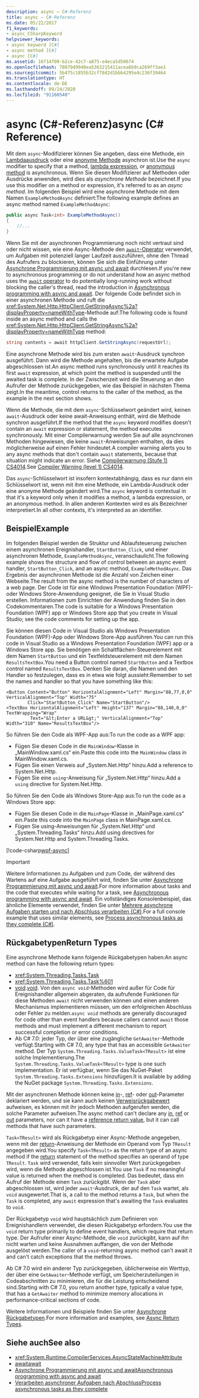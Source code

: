 ```yaml
---
description: async – C#-Referenz
title: async – C#-Referenz
ms.date: 05/22/2017
f1_keywords:
- async_CSharpKeyword
helpviewer_keywords:
- async keyword [C#]
- async method [C#]
- async [C#]
ms.assetid: 16f14f09-b2ce-42c7-a875-e4eca5d50674
ms.openlocfilehash: 78079d9940ea5363215411acea6b9ca269ff3ae1
ms.sourcegitcommit: 5b475c1855b32cf78d2d1bbb4295e4c236f39464
ms.translationtype: HT
ms.contentlocale: de-DE
ms.lasthandoff: 09/24/2020
ms.locfileid: "91160540"
---
```

# <a name="async-c-reference"></a><span data-ttu-id="23b85-103">async (C#-Referenz)</span><span class="sxs-lookup"><span data-stu-id="23b85-103">async (C# Reference)</span></span>

<span data-ttu-id="23b85-104">Mit dem `async`-Modifizierer können Sie angeben, dass eine Methode, ein [Lambdaausdruck](../operators/lambda-expressions.md) oder eine [anonyme Methode](../operators/delegate-operator.md) asynchron ist.</span><span class="sxs-lookup"><span data-stu-id="23b85-104">Use the `async` modifier to specify that a method, [lambda expression](../operators/lambda-expressions.md), or [anonymous method](../operators/delegate-operator.md) is asynchronous.</span></span> <span data-ttu-id="23b85-105">Wenn Sie diesen Modifizierer auf Methoden oder Ausdrücke anwenden, wird dies als *asynchrone Methode* bezeichnet.</span><span class="sxs-lookup"><span data-stu-id="23b85-105">If you use this modifier on a method or expression, it's referred to as an *async method*.</span></span> <span data-ttu-id="23b85-106">Im folgenden Beispiel wird eine asynchrone Methode mit dem Namen `ExampleMethodAsync` definiert:</span><span class="sxs-lookup"><span data-stu-id="23b85-106">The following example defines an async method named `ExampleMethodAsync`:</span></span>

```csharp
public async Task<int> ExampleMethodAsync()
{
    //...
}
```

<span data-ttu-id="23b85-107">Wenn Sie mit der asynchronen Programmierung noch nicht vertraut sind oder nicht wissen, wie eine Async-Methode den [`await`-Operator](../operators/await.md) verwendet, um Aufgaben mit potenziell langer Laufzeit auszuführen, ohne den Thread des Aufrufers zu blockieren, können Sie sich die Einführung unter [Asynchrone Programmierung mit async und await](../../programming-guide/concepts/async/index.md) durchlesen.</span><span class="sxs-lookup"><span data-stu-id="23b85-107">If you're new to asynchronous programming or do not understand how an async method uses the [`await` operator](../operators/await.md) to do potentially long-running work without blocking the caller's thread, read the introduction in [Asynchronous programming with async and await](../../programming-guide/concepts/async/index.md).</span></span> <span data-ttu-id="23b85-108">Der folgende Code befindet sich in einer asynchronen Methode und ruft die <xref:System.Net.Http.HttpClient.GetStringAsync%2a?displayProperty=nameWithType>-Methode auf:</span><span class="sxs-lookup"><span data-stu-id="23b85-108">The following code is found inside an async method and calls the <xref:System.Net.Http.HttpClient.GetStringAsync%2a?displayProperty=nameWithType> method:</span></span>

```csharp
string contents = await httpClient.GetStringAsync(requestUrl);
```

<span data-ttu-id="23b85-109">Eine asynchrone Methode wird bis zum ersten `await`-Ausdruck synchron ausgeführt. Dann wird die Methode angehalten, bis die erwartete Aufgabe abgeschlossen ist.</span><span class="sxs-lookup"><span data-stu-id="23b85-109">An async method runs synchronously until it reaches its first `await` expression, at which point the method is suspended until the awaited task is complete.</span></span> <span data-ttu-id="23b85-110">In der Zwischenzeit wird die Steuerung an den Aufrufer der Methode zurückgegeben, wie das Beispiel in nächsten Thema zeigt.</span><span class="sxs-lookup"><span data-stu-id="23b85-110">In the meantime, control returns to the caller of the method, as the example in the next section shows.</span></span>

<span data-ttu-id="23b85-111">Wenn die Methode, die mit dem `async`-Schlüsselwort geändert wird, keinen `await`-Ausdruck oder keine await-Anweisung enthält, wird die Methode synchron ausgeführt.</span><span class="sxs-lookup"><span data-stu-id="23b85-111">If the method that the `async` keyword modifies doesn't contain an `await` expression or statement, the method executes synchronously.</span></span> <span data-ttu-id="23b85-112">Mit einer Compilerwarnung werden Sie auf alle asynchronen Methoden hingewiesen, die keine `await`-Anweisungen enthalten, da dies möglicherweise auf einen Fehler hindeutet.</span><span class="sxs-lookup"><span data-stu-id="23b85-112">A compiler warning alerts you to any async methods that don't contain `await` statements, because that situation might indicate an error.</span></span> <span data-ttu-id="23b85-113">Siehe [Compilerwarnung (Stufe 1) CS4014](../compiler-messages/cs4014.md).</span><span class="sxs-lookup"><span data-stu-id="23b85-113">See [Compiler Warning (level 1) CS4014](../compiler-messages/cs4014.md).</span></span>

 <span data-ttu-id="23b85-114">Das `async`-Schlüsselwort ist insofern kontextabhängig, dass es nur dann ein Schlüsselwort ist, wenn mit ihm eine Methode, ein Lambda-Ausdruck oder eine anonyme Methode geändert wird.</span><span class="sxs-lookup"><span data-stu-id="23b85-114">The `async` keyword is contextual in that it's a keyword only when it modifies a method, a lambda expression, or an anonymous method.</span></span> <span data-ttu-id="23b85-115">In allen anderen Kontexten wird es als Bezeichner interpretiert.</span><span class="sxs-lookup"><span data-stu-id="23b85-115">In all other contexts, it's interpreted as an identifier.</span></span>

## <a name="example"></a><span data-ttu-id="23b85-116">Beispiel</span><span class="sxs-lookup"><span data-stu-id="23b85-116">Example</span></span>

<span data-ttu-id="23b85-117">Im folgenden Beispiel werden die Struktur und Ablaufsteuerung zwischen einem asynchronen Ereignishandler, `StartButton_Click`, und einer asynchronen Methode, `ExampleMethodAsync`, veranschaulicht.</span><span class="sxs-lookup"><span data-stu-id="23b85-117">The following example shows the structure and flow of control between an async event handler, `StartButton_Click`, and an async method, `ExampleMethodAsync`.</span></span> <span data-ttu-id="23b85-118">Das Ergebnis der asynchronen Methode ist die Anzahl von Zeichen einer Webseite.</span><span class="sxs-lookup"><span data-stu-id="23b85-118">The result from the async method is the number of characters of a web page.</span></span> <span data-ttu-id="23b85-119">Der Code ist für eine Windows Presentation Foundation (WPF)- oder Windows Store-Anwendung geeignet, die Sie in Visual Studio erstellen. Informationen zum Einrichten der Anwendung finden Sie in den Codekommentaren.</span><span class="sxs-lookup"><span data-stu-id="23b85-119">The code is suitable for a Windows Presentation Foundation (WPF) app or Windows Store app that you create in Visual Studio; see the code comments for setting up the app.</span></span>

<span data-ttu-id="23b85-120">Sie können diesen Code in Visual Studio als Windows Presentation Foundation (WPF)-App oder Windows Store-App ausführen.</span><span class="sxs-lookup"><span data-stu-id="23b85-120">You can run this code in Visual Studio as a Windows Presentation Foundation (WPF) app or a Windows Store app.</span></span> <span data-ttu-id="23b85-121">Sie benötigen ein Schaltflächen-Steuerelement mit dem Namen `StartButton` und ein Textfeldsteuerelement mit dem Namen `ResultsTextBox`.</span><span class="sxs-lookup"><span data-stu-id="23b85-121">You need a Button control named `StartButton` and a Textbox control named `ResultsTextBox`.</span></span> <span data-ttu-id="23b85-122">Denken Sie daran, die Namen und den Handler so festzulegen, dass es in etwa wie folgt aussieht:</span><span class="sxs-lookup"><span data-stu-id="23b85-122">Remember to set the names and handler so that you have something like this:</span></span>

```xaml
<Button Content="Button" HorizontalAlignment="Left" Margin="88,77,0,0" VerticalAlignment="Top" Width="75"
        Click="StartButton_Click" Name="StartButton"/>
<TextBox HorizontalAlignment="Left" Height="137" Margin="88,140,0,0" TextWrapping="Wrap"
         Text="&lt;Enter a URL&gt;" VerticalAlignment="Top" Width="310" Name="ResultsTextBox"/>
```

<span data-ttu-id="23b85-123">So führen Sie den Code als WPF-App aus:</span><span class="sxs-lookup"><span data-stu-id="23b85-123">To run the code as a WPF app:</span></span>

- <span data-ttu-id="23b85-124">Fügen Sie diesen Code in die `MainWindow`-Klasse in „MainWindow.xaml.cs“ ein.</span><span class="sxs-lookup"><span data-stu-id="23b85-124">Paste this code into the `MainWindow` class in MainWindow.xaml.cs.</span></span>
- <span data-ttu-id="23b85-125">Fügen Sie einen Verweis auf „System.Net.Http“ hinzu.</span><span class="sxs-lookup"><span data-stu-id="23b85-125">Add a reference to System.Net.Http.</span></span>
- <span data-ttu-id="23b85-126">Fügen Sie eine `using`-Anweisung für „System.Net.Http“ hinzu.</span><span class="sxs-lookup"><span data-stu-id="23b85-126">Add a `using` directive for System.Net.Http.</span></span>

<span data-ttu-id="23b85-127">So führen Sie den Code als Windows Store-App aus:</span><span class="sxs-lookup"><span data-stu-id="23b85-127">To run the code as a Windows Store app:</span></span>

- <span data-ttu-id="23b85-128">Fügen Sie diesen Code in die `MainPage`-Klasse in „MainPage.xaml.cs“ ein.</span><span class="sxs-lookup"><span data-stu-id="23b85-128">Paste this code into the `MainPage` class in MainPage.xaml.cs.</span></span>
- <span data-ttu-id="23b85-129">Fügen Sie using-Anweisungen für „System.Net.Http“ und „System.Threading.Tasks“ hinzu.</span><span class="sxs-lookup"><span data-stu-id="23b85-129">Add using directives for System.Net.Http and System.Threading.Tasks.</span></span>

[!code-csharp[wpf-async](../../../../samples/snippets/csharp/language-reference/keywords/async/wpf/mainwindow.xaml.cs#1)]

> [!IMPORTANT]
> <span data-ttu-id="23b85-130">Weitere Informationen zu Aufgaben und zum Code, der während des Wartens auf eine Aufgabe ausgeführt wird, finden Sie unter [Asynchrone Programmierung mit async und await](../../programming-guide/concepts/async/index.md).</span><span class="sxs-lookup"><span data-stu-id="23b85-130">For more information about tasks and the code that executes while waiting for a task, see [Asynchronous programming with async and await](../../programming-guide/concepts/async/index.md).</span></span> <span data-ttu-id="23b85-131">Ein vollständiges Konsolenbeispiel, das ähnliche Elemente verwendet, finden Sie unter [Mehrere asynchrone Aufgaben starten und nach Abschluss verarbeiten (C#)](../../programming-guide/concepts/async/start-multiple-async-tasks-and-process-them-as-they-complete.md).</span><span class="sxs-lookup"><span data-stu-id="23b85-131">For a full console example that uses similar elements, see [Process asynchronous tasks as they complete (C#)](../../programming-guide/concepts/async/start-multiple-async-tasks-and-process-them-as-they-complete.md).</span></span>

## <a name="return-types"></a><span data-ttu-id="23b85-132">Rückgabetypen</span><span class="sxs-lookup"><span data-stu-id="23b85-132">Return Types</span></span>

<span data-ttu-id="23b85-133">Eine asynchrone Methode kann folgende Rückgabetypen haben:</span><span class="sxs-lookup"><span data-stu-id="23b85-133">An async method can have the following return types:</span></span>

- <xref:System.Threading.Tasks.Task>
- <xref:System.Threading.Tasks.Task%601>
- <span data-ttu-id="23b85-134">[void](../builtin-types/void.md).</span><span class="sxs-lookup"><span data-stu-id="23b85-134">[void](../builtin-types/void.md).</span></span> <span data-ttu-id="23b85-135">Von den `async void`-Methoden wird außer für Code für Ereignishandler allgemein abgeraten, da aufrufende Funktionen für diese Methoden `await` nicht verwenden können und einen anderen Mechanismus implementieren müssen, um den erfolgreichen Abschluss oder Fehler zu melden.</span><span class="sxs-lookup"><span data-stu-id="23b85-135">`async void` methods are generally discouraged for code other than event handlers because callers cannot `await` those methods and must implement a different mechanism to report successful completion or error conditions.</span></span>
- <span data-ttu-id="23b85-136">Ab C# 7.0: jeder Typ, der über eine zugängliche `GetAwaiter`-Methode verfügt.</span><span class="sxs-lookup"><span data-stu-id="23b85-136">Starting with C# 7.0, any type that has an accessible `GetAwaiter` method.</span></span> <span data-ttu-id="23b85-137">Der Typ `System.Threading.Tasks.ValueTask<TResult>` ist eine solche Implementierung.</span><span class="sxs-lookup"><span data-stu-id="23b85-137">The `System.Threading.Tasks.ValueTask<TResult>` type is one such implementation.</span></span> <span data-ttu-id="23b85-138">Er ist verfügbar, wenn Sie das NuGet-Paket `System.Threading.Tasks.Extensions` hinzufügen.</span><span class="sxs-lookup"><span data-stu-id="23b85-138">It is available by adding the NuGet package `System.Threading.Tasks.Extensions`.</span></span>

<span data-ttu-id="23b85-139">Mit der asynchronen Methode können keine [in](./in-parameter-modifier.md)-, [ref](./ref.md)- oder [out](./out-parameter-modifier.md)-Parameter deklariert werden, und sie kann auch keinen [Verweisrückgabewert](../../programming-guide/classes-and-structs/ref-returns.md) aufweisen, es können mit ihr jedoch Methoden aufgerufen werden, die solche Parameter aufweisen.</span><span class="sxs-lookup"><span data-stu-id="23b85-139">The async method can't declare any [in](./in-parameter-modifier.md), [ref](./ref.md) or [out](./out-parameter-modifier.md) parameters, nor can it have a [reference return value](../../programming-guide/classes-and-structs/ref-returns.md), but it can call methods that have such parameters.</span></span>

<span data-ttu-id="23b85-140">`Task<TResult>` wird als Rückgabetyp einer Async-Methode angegeben, wenn mit der [return](./return.md)-Anweisung der Methode ein Operand vom Typ `TResult` angegeben wird.</span><span class="sxs-lookup"><span data-stu-id="23b85-140">You specify `Task<TResult>` as the return type of an async method if the [return](./return.md) statement of the method specifies an operand of type `TResult`.</span></span> <span data-ttu-id="23b85-141">`Task` wird verwendet, falls kein sinnvoller Wert zurückgegeben wird, wenn die Methode abgeschlossen ist.</span><span class="sxs-lookup"><span data-stu-id="23b85-141">You use `Task` if no meaningful value is returned when the method is completed.</span></span> <span data-ttu-id="23b85-142">Das bedeutet, dass ein Aufruf der Methode einen `Task` zurückgibt. Wenn der `Task` aber abgeschlossen ist, wird jeder `await`-Ausdruck, der auf den `Task` wartet, als `void` ausgewertet.</span><span class="sxs-lookup"><span data-stu-id="23b85-142">That is, a call to the method returns a `Task`, but when the `Task` is completed, any `await` expression that's awaiting the `Task` evaluates to `void`.</span></span>

<span data-ttu-id="23b85-143">Der Rückgabetyp `void` wird hauptsächlich zum Definieren von Ereignishandlern verwendet, die diesen Rückgabetyp erfordern.</span><span class="sxs-lookup"><span data-stu-id="23b85-143">You use the `void` return type primarily to define event handlers, which require that return type.</span></span> <span data-ttu-id="23b85-144">Der Aufrufer einer Async-Methode, die `void` zurückgibt, kann auf ihn nicht warten und keine Ausnahmen auffangen, die von der Methode ausgelöst werden.</span><span class="sxs-lookup"><span data-stu-id="23b85-144">The caller of a `void`-returning async method can't await it and can't catch exceptions that the method throws.</span></span>

<span data-ttu-id="23b85-145">Ab C# 7.0 wird ein anderer Typ zurückgegeben, üblicherweise ein Werttyp, der über eine `GetAwaiter`-Methode verfügt, um Speicherzuteilungen in Codeabschnitten zu minimieren, die für die Leistung entscheidend sind.</span><span class="sxs-lookup"><span data-stu-id="23b85-145">Starting with C# 7.0, you return another type, typically a value type, that has a `GetAwaiter` method to minimize memory allocations in performance-critical sections of code.</span></span>

<span data-ttu-id="23b85-146">Weitere Informationen und Beispiele finden Sie unter [Asynchrone Rückgabetypen](../../programming-guide/concepts/async/async-return-types.md).</span><span class="sxs-lookup"><span data-stu-id="23b85-146">For more information and examples, see [Async Return Types](../../programming-guide/concepts/async/async-return-types.md).</span></span>

## <a name="see-also"></a><span data-ttu-id="23b85-147">Siehe auch</span><span class="sxs-lookup"><span data-stu-id="23b85-147">See also</span></span>

- <xref:System.Runtime.CompilerServices.AsyncStateMachineAttribute>
- [<span data-ttu-id="23b85-148">await</span><span class="sxs-lookup"><span data-stu-id="23b85-148">await</span></span>](../operators/await.md)
- [<span data-ttu-id="23b85-149">Asynchrone Programmierung mit async und await</span><span class="sxs-lookup"><span data-stu-id="23b85-149">Asynchronous programming with async and await</span></span>](../../programming-guide/concepts/async/index.md)
- [<span data-ttu-id="23b85-150">Verarbeiten asynchroner Aufgaben nach Abschluss</span><span class="sxs-lookup"><span data-stu-id="23b85-150">Process asynchronous tasks as they complete</span></span>](../../programming-guide/concepts/async/start-multiple-async-tasks-and-process-them-as-they-complete.md)
